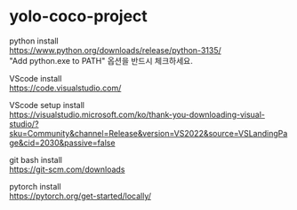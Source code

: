 # yolo-coco-project

python install <br />
https://www.python.org/downloads/release/python-3135/ <br />
"Add python.exe to PATH" 옵션을 반드시 체크하세요.

VScode install <br />
https://code.visualstudio.com/

VScode setup install <br />
https://visualstudio.microsoft.com/ko/thank-you-downloading-visual-studio/?sku=Community&channel=Release&version=VS2022&source=VSLandingPage&cid=2030&passive=false



git bash install <br />
https://git-scm.com/downloads



pytorch install <br />
https://pytorch.org/get-started/locally/
